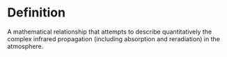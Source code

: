 # Definition

A mathematical relationship that attempts to describe quantitatively the
complex infrared propagation (including absorption and reradiation) in
the atmosphere.
